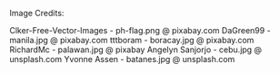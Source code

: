 Image Credits:

Clker-Free-Vector-Images - ph-flag.png @ pixabay.com
DaGreen99 - manila.jpg @ pixabay.com
tttboram - boracay.jpg @ pixabay.com
RichardMc - palawan.jpg @ pixabay
Angelyn Sanjorjo - cebu.jpg @ unsplash.com
Yvonne Assen - batanes.jpg @ unsplash.com